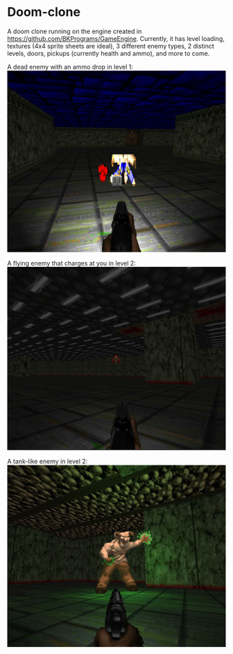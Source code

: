 # Doom-clone
A doom clone running on the engine created in https://github.com/BKPrograms/GameEngine. Currently, it has level loading, textures (4x4 sprite sheets are ideal), 3 different enemy types,
2 distinct levels, doors, pickups (currently health and ammo), and more to come.

A dead enemy with an ammo drop in level 1:
<img src = "images/screenshot1.JPG">

A flying enemy that charges at you in level 2:
<img src = "images/screenshot2.JPG">

A tank-like enemy in level 2:
<img src = "images/screenshot3.JPG">
